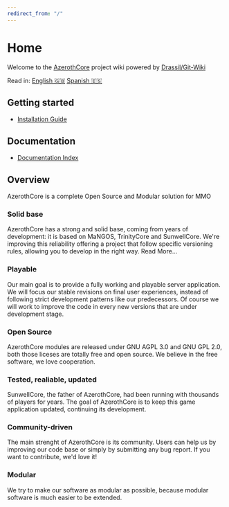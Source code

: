 ```yaml
---
redirect_from: "/"
---
```


# Home

Welcome to the [AzerothCore](http://www.azerothcore.org/) project wiki powered by [Drassil/Git-Wiki](https://github.com/Drassil/git-wiki)

Read in: [English :gb:](home) [Spanish :es:](es/home)

## Getting started

- [Installation Guide](installation.md)

## Documentation

- [Documentation Index](documentation_index)

## Overview

AzerothCore is a complete Open Source and Modular solution for MMO

### Solid base

AzerothCore has a strong and solid base, coming from years of development: it is based on MaNGOS, TrinityCore and SunwellCore.
We're improving this reliability offering a project that follow specific versioning rules, allowing you to develop in the right way. Read More...

### Playable
Our main goal is to provide a fully working and playable server application. We will focus our stable revisions on final user experiences, instead of following strict development patterns like our predecessors.
Of course we will work to improve the code in every new versions that are under development stage.

### Open Source
AzerothCore modules are released under GNU AGPL 3.0 and GNU GPL 2.0, both those liceses are totally free and open source. We believe in the free software, we love cooperation.

### Tested, realiable, updated
SunwellCore, the father of AzerothCore, had been running with thousands of players for years. The goal of AzerothCore is to keep this game application updated, continuing its development.

### Community-driven
The main strenght of AzerothCore is its community. Users can help us by improving our code base or simply by submitting any bug report. If you want to contribute, we'd love it!

### Modular
We try to make our software as modular as possible, because modular software is much easier to be extended.
